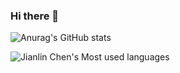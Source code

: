 ### Hi there 👋

![Anurag's GitHub stats](https://github-readme-stats.vercel.app/api?username=Isaac-JL-Chen&show_icons=true&count_private=true&theme=radical)

![Jianlin Chen's Most used languages](https://github-readme-stats.vercel.app/api/top-langs?username=Isaac-JL-Chen&show_icons=true&count_private=true&theme=gotham)

<!--
**Isaac-JL-Chen/Isaac-JL-Chen** is a ✨ _special_ ✨ repository because its `README.md` (this file) appears on your GitHub profile.

Here are some ideas to get you started:

- 🔭 I’m currently working on ...
- 🌱 I’m currently learning ...
- 👯 I’m looking to collaborate on ...
- 🤔 I’m looking for help with ...
- 💬 Ask me about ...
- 📫 How to reach me: ...
- 😄 Pronouns: ...
- ⚡ Fun fact: ...
-->
